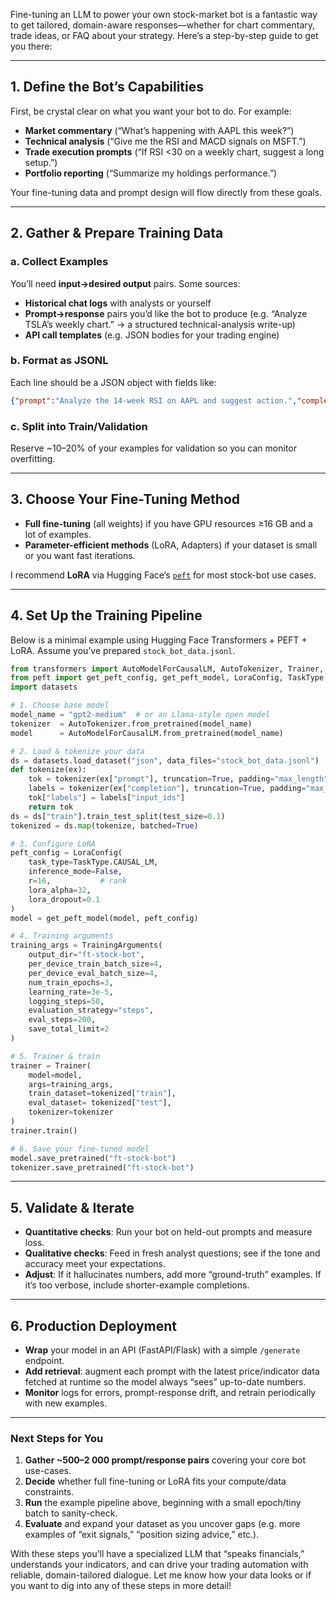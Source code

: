 Fine-tuning an LLM to power your own stock-market bot is a fantastic way to get tailored, domain-aware responses—whether for chart commentary, trade ideas, or FAQ about your strategy. Here’s a step-by-step guide to get you there:

---

## 1. Define the Bot’s Capabilities

First, be crystal clear on what you want your bot to do. For example:

* **Market commentary** (“What’s happening with AAPL this week?”)
* **Technical analysis** (“Give me the RSI and MACD signals on MSFT.”)
* **Trade execution prompts** (“If RSI <30 on a weekly chart, suggest a long setup.”)
* **Portfolio reporting** (“Summarize my holdings performance.”)

Your fine-tuning data and prompt design will flow directly from these goals.

---

## 2. Gather & Prepare Training Data

### a. Collect Examples

You’ll need **input→desired output** pairs. Some sources:

* **Historical chat logs** with analysts or yourself
* **Prompt→response** pairs you’d like the bot to produce (e.g. “Analyze TSLA’s weekly chart.” → a structured technical-analysis write-up)
* **API call templates** (e.g. JSON bodies for your trading engine)

### b. Format as JSONL

Each line should be a JSON object with fields like:

```json
{"prompt":"Analyze the 14-week RSI on AAPL and suggest action.","completion":"The 14-week RSI for AAPL is 72.8 (overbought). Consider a partial profit-taking if long; watch for RSI crossing below 70 on next close."}
```

### c. Split into Train/Validation

Reserve \~10–20% of your examples for validation so you can monitor overfitting.

---

## 3. Choose Your Fine-Tuning Method

* **Full fine-tuning** (all weights) if you have GPU resources ≥16 GB and a lot of examples.
* **Parameter-efficient methods** (LoRA, Adapters) if your dataset is small or you want fast iterations.

I recommend **LoRA** via Hugging Face’s [`peft`](https://github.com/huggingface/peft) for most stock-bot use cases.

---

## 4. Set Up the Training Pipeline

Below is a minimal example using Hugging Face Transformers + PEFT + LoRA. Assume you’ve prepared `stock_bot_data.jsonl`.

```python
from transformers import AutoModelForCausalLM, AutoTokenizer, Trainer, TrainingArguments
from peft import get_peft_config, get_peft_model, LoraConfig, TaskType
import datasets

# 1. Choose base model
model_name = "gpt2-medium"  # or an Llama-style open model
tokenizer  = AutoTokenizer.from_pretrained(model_name)
model      = AutoModelForCausalLM.from_pretrained(model_name)

# 2. Load & tokenize your data
ds = datasets.load_dataset("json", data_files="stock_bot_data.jsonl")
def tokenize(ex):
    tok = tokenizer(ex["prompt"], truncation=True, padding="max_length", max_length=256)
    labels = tokenizer(ex["completion"], truncation=True, padding="max_length", max_length=256)
    tok["labels"] = labels["input_ids"]
    return tok
ds = ds["train"].train_test_split(test_size=0.1)
tokenized = ds.map(tokenize, batched=True)

# 3. Configure LoRA
peft_config = LoraConfig(
    task_type=TaskType.CAUSAL_LM,
    inference_mode=False,
    r=16,           # rank
    lora_alpha=32,
    lora_dropout=0.1
)
model = get_peft_model(model, peft_config)

# 4. Training arguments
training_args = TrainingArguments(
    output_dir="ft-stock-bot",
    per_device_train_batch_size=4,
    per_device_eval_batch_size=4,
    num_train_epochs=3,
    learning_rate=3e-5,
    logging_steps=50,
    evaluation_strategy="steps",
    eval_steps=200,
    save_total_limit=2
)

# 5. Trainer & train
trainer = Trainer(
    model=model,
    args=training_args,
    train_dataset=tokenized["train"],
    eval_dataset= tokenized["test"],
    tokenizer=tokenizer
)
trainer.train()

# 6. Save your fine-tuned model
model.save_pretrained("ft-stock-bot")
tokenizer.save_pretrained("ft-stock-bot")
```

---

## 5. Validate & Iterate

* **Quantitative checks**: Run your bot on held-out prompts and measure loss.
* **Qualitative checks**: Feed in fresh analyst questions; see if the tone and accuracy meet your expectations.
* **Adjust**: If it hallucinates numbers, add more “ground-truth” examples. If it’s too verbose, include shorter-example completions.

---

## 6. Production Deployment

* **Wrap** your model in an API (FastAPI/Flask) with a simple `/generate` endpoint.
* **Add retrieval**: augment each prompt with the latest price/indicator data fetched at runtime so the model always “sees” up-to-date numbers.
* **Monitor** logs for errors, prompt-response drift, and retrain periodically with new examples.

---

### Next Steps for You

1. **Gather \~500–2 000 prompt/response pairs** covering your core bot use-cases.
2. **Decide** whether full fine-tuning or LoRA fits your compute/data constraints.
3. **Run** the example pipeline above, beginning with a small epoch/tiny batch to sanity-check.
4. **Evaluate** and expand your dataset as you uncover gaps (e.g. more examples of “exit signals,” “position sizing advice,” etc.).

With these steps you’ll have a specialized LLM that “speaks financials,” understands your indicators, and can drive your trading automation with reliable, domain-tailored dialogue. Let me know how your data looks or if you want to dig into any of these steps in more detail!
